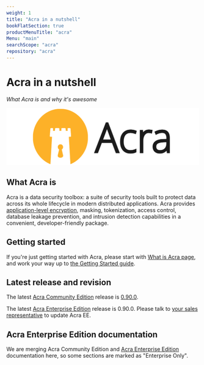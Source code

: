 ```yaml
---
weight: 1
title: "Acra in a nutshell"
bookFlatSection: true
productMenuTitle: "acra"
Menu: "main"
searchScope: "acra"
repository: "acra"
---
```


# Acra in a nutshell

_What Acra is and why it's awesome_

![Acra logo](/files/acra/acralogo_large.png)


## What Acra is

Acra is a data security toolbox: a suite of security tools built to protect data across its whole lifecycle in modern distributed applications. Acra provides [application-level encryption](https://www.infoq.com/articles/ale-software-architects/), masking, tokenization, access control, database leakage prevention, and intrusion detection capabilities in a convenient, developer-friendly package. 


## Getting started

If you're just getting started with Acra, please start with [What is Acra page](/acra/what-is-acra/), and work your way up to [the Getting Started guide](/acra/getting-started/).


## Latest release and revision 

The latest [Acra Community Edition](https://github.com/cossacklabs/acra/) release is [0.90.0](https://github.com/cossacklabs/acra/releases/tag/0.90.0).

The latest [Acra Enterprise Edition](/acra/enterprise-edition/) release is 0.90.0. Please talk to [your sales representative](mailto:sales@cossacklabs.com) to update Acra EE.


## Acra Enterprise Edition documentation

We are merging Acra Community Edition and [Acra Enterprise Edition](/acra/enterprise-edition/) documentation here, so some sections are marked as "Enterprise Only".
